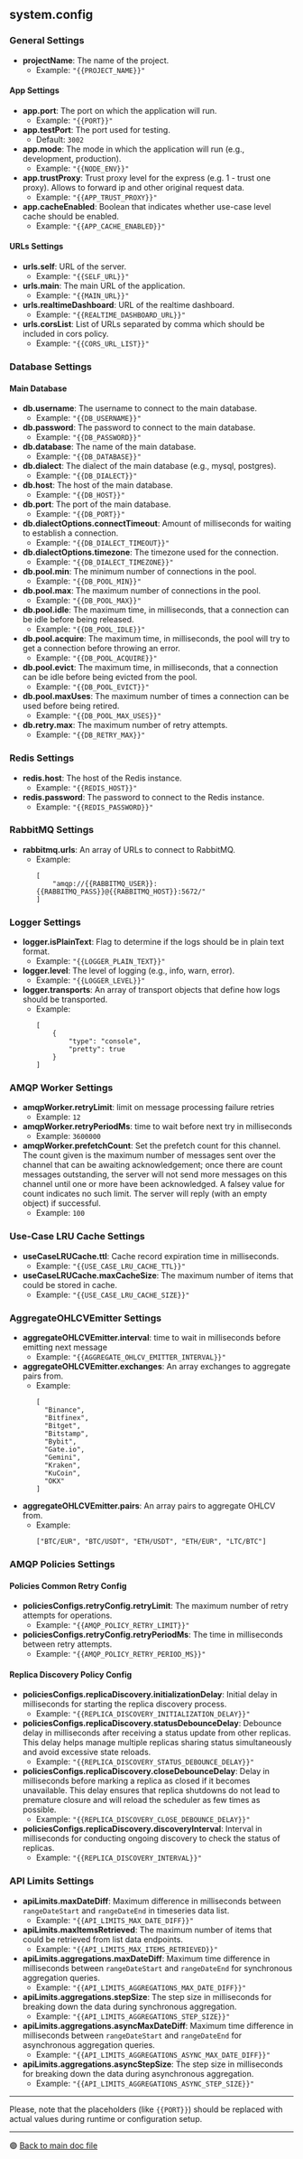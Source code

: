 ## system.config

### General Settings

-   **projectName**: The name of the project.
    -   Example: `"{{PROJECT_NAME}}"`

#### App Settings

-   **app.port**: The port on which the application will run.
    -   Example: `"{{PORT}}"`
-   **app.testPort**: The port used for testing.
    -   Default: `3002`
-   **app.mode**: The mode in which the application will run (e.g., development, production).
    -   Example: `"{{NODE_ENV}}"`
-   **app.trustProxy**: Trust proxy level for the express (e.g. 1 - trust one proxy). Allows to forward ip and other original request data.
    -   Example: `"{{APP_TRUST_PROXY}}"`
-   **app.cacheEnabled**: Boolean that indicates whether use-case level cache should be enabled.
    -   Example: `"{{APP_CACHE_ENABLED}}"`

#### URLs Settings

-   **urls.self**: URL of the server.
    -   Example: `"{{SELF_URL}}"`
-   **urls.main**: The main URL of the application.
    -   Example: `"{{MAIN_URL}}"`
-   **urls.realtimeDashboard**: URL of the realtime dashboard.
    -   Example: `"{{REALTIME_DASHBOARD_URL}}"`
-   **urls.corsList**: List of URLs separated by comma which should be included in cors policy.
    -   Example: `"{{CORS_URL_LIST}}"`

### Database Settings

#### Main Database

-   **db.username**: The username to connect to the main database.
    -   Example: `"{{DB_USERNAME}}"`
-   **db.password**: The password to connect to the main database.
    -   Example: `"{{DB_PASSWORD}}"`
-   **db.database**: The name of the main database.
    -   Example: `"{{DB_DATABASE}}"`
-   **db.dialect**: The dialect of the main database (e.g., mysql, postgres).
    -   Example: `"{{DB_DIALECT}}"`
-   **db.host**: The host of the main database.
    -   Example: `"{{DB_HOST}}"`
-   **db.port**: The port of the main database.
    -   Example: `"{{DB_PORT}}"`
-   **db.dialectOptions.connectTimeout**: Amount of milliseconds for waiting to establish a connection.
    -   Example: `"{{DB_DIALECT_TIMEOUT}}"`
-   **db.dialectOptions.timezone**: The timezone used for the connection.
    -   Example: `"{{DB_DIALECT_TIMEZONE}}"`
-   **db.pool.min**: The minimum number of connections in the pool.
    -   Example: `"{{DB_POOL_MIN}}"`
-   **db.pool.max**: The maximum number of connections in the pool.
    -   Example: `"{{DB_POOL_MAX}}"`
-   **db.pool.idle**: The maximum time, in milliseconds, that a connection can be idle before being released.
    -   Example: `"{{DB_POOL_IDLE}}"`
-   **db.pool.acquire**: The maximum time, in milliseconds, the pool will try to get a connection before throwing an error.
    -   Example: `"{{DB_POOL_ACQUIRE}}"`
-   **db.pool.evict**: The maximum time, in milliseconds, that a connection can be idle before being evicted from the pool.
    -   Example: `"{{DB_POOL_EVICT}}"`
-   **db.pool.maxUses**: The maximum number of times a connection can be used before being retired.
    -   Example: `"{{DB_POOL_MAX_USES}}"`
-   **db.retry.max**: The maximum number of retry attempts.
    -   Example: `"{{DB_RETRY_MAX}}"`

### Redis Settings

-   **redis.host**: The host of the Redis instance.
    -   Example: `"{{REDIS_HOST}}"`
-   **redis.password**: The password to connect to the Redis instance.
    -   Example: `"{{REDIS_PASSWORD}}"`

### RabbitMQ Settings

-   **rabbitmq.urls**: An array of URLs to connect to RabbitMQ.
    -   Example:
        ```
        [
            "amqp://{{RABBITMQ_USER}}:{{RABBITMQ_PASS}}@{{RABBITMQ_HOST}}:5672/"
        ]
        ```

### Logger Settings

-   **logger.isPlainText**: Flag to determine if the logs should be in plain text format.
    -   Example: `"{{LOGGER_PLAIN_TEXT}}"`
-   **logger.level**: The level of logging (e.g., info, warn, error).
    -   Example: `"{{LOGGER_LEVEL}}"`
-   **logger.transports**: An array of transport objects that define how logs should be transported.
    -   Example:
        ```
        [
            {
                "type": "console",
                "pretty": true
            }
        ]
        ```

### AMQP Worker Settings

-   **amqpWorker.retryLimit**: limit on message processing failure retries
    -   Example: `12`
-   **amqpWorker.retryPeriodMs**: time to wait before next try in milliseconds
    -   Example: `3600000`
-   **amqpWorker.prefetchCount**: Set the prefetch count for this channel. The count given is the maximum number of messages sent over the channel that can be awaiting acknowledgement; once there are count messages outstanding, the server will not send more messages on this channel until one or more have been acknowledged. A falsey value for count indicates no such limit. The server will reply (with an empty object) if successful.
    -   Example: `100`

### Use-Case LRU Cache Settings

-   **useCaseLRUCache.ttl**: Cache record expiration time in milliseconds.
    -   Example: `"{{USE_CASE_LRU_CACHE_TTL}}"`
-   **useCaseLRUCache.maxCacheSize**: The maximum number of items that could be stored in cache.
    -   Example: `"{{USE_CASE_LRU_CACHE_SIZE}}"`

### AggregateOHLCVEmitter Settings

-   **aggregateOHLCVEmitter.interval**: time to wait in milliseconds before emitting next message
    -   Example: `"{{AGGREGATE_OHLCV_EMITTER_INTERVAL}}"`
-   **aggregateOHLCVEmitter.exchanges**: An array exchanges to aggregate pairs from.
    -   Example:
        ```
        [
          "Binance",
          "Bitfinex",
          "Bitget",
          "Bitstamp",
          "Bybit",
          "Gate.io",
          "Gemini",
          "Kraken",
          "KuCoin",
          "OKX"
        ]
        ```
-   **aggregateOHLCVEmitter.pairs**: An array pairs to aggregate OHLCV from.
    -   Example:
        ```
        ["BTC/EUR", "BTC/USDT", "ETH/USDT", "ETH/EUR", "LTC/BTC"]
        ```

### AMQP Policies Settings

#### Policies Common Retry Config

-   **policiesConfigs.retryConfig.retryLimit**: The maximum number of retry attempts for operations.
    -   Example: `"{{AMQP_POLICY_RETRY_LIMIT}}"`
-   **policiesConfigs.retryConfig.retryPeriodMs**: The time in milliseconds between retry attempts.
    -   Example: `"{{AMQP_POLICY_RETRY_PERIOD_MS}}"`

#### Replica Discovery Policy Config

-   **policiesConfigs.replicaDiscovery.initializationDelay**: Initial delay in milliseconds for starting the replica discovery process.
    -   Example: `"{{REPLICA_DISCOVERY_INITIALIZATION_DELAY}}"`
-   **policiesConfigs.replicaDiscovery.statusDebounceDelay**: Debounce delay in milliseconds after receiving a status update from other replicas. This delay helps manage multiple replicas sharing status simultaneously and avoid excessive state reloads.
    -   Example: `"{{REPLICA_DISCOVERY_STATUS_DEBOUNCE_DELAY}}"`
-   **policiesConfigs.replicaDiscovery.closeDebounceDelay**: Delay in milliseconds before marking a replica as closed if it becomes unavailable. This delay ensures that replica shutdowns do not lead to premature closure and will reload the scheduler as few times as possible.
    -   Example: `"{{REPLICA_DISCOVERY_CLOSE_DEBOUNCE_DELAY}}"`
-   **policiesConfigs.replicaDiscovery.discoveryInterval**: Interval in milliseconds for conducting ongoing discovery to check the status of replicas.
    -   Example: `"{{REPLICA_DISCOVERY_INTERVAL}}"`

### API Limits Settings

-   **apiLimits.maxDateDiff**: Maximum difference in milliseconds between `rangeDateStart` and `rangeDateEnd` in timeseries data list.
    -   Example: `"{{API_LIMITS_MAX_DATE_DIFF}}"`
-   **apiLimits.maxItemsRetrieved**: The maximum number of items that could be retrieved from list data endpoints.
    -   Example: `"{{API_LIMITS_MAX_ITEMS_RETRIEVED}}"`
-   **apiLimits.aggregations.maxDateDiff**: Maximum time difference in milliseconds between `rangeDateStart` and `rangeDateEnd` for synchronous aggregation queries.
    -   Example: `"{{API_LIMITS_AGGREGATIONS_MAX_DATE_DIFF}}"`
-   **apiLimits.aggregations.stepSize**: The step size in milliseconds for breaking down the data during synchronous aggregation.
    -   Example: `"{{API_LIMITS_AGGREGATIONS_STEP_SIZE}}"`
-   **apiLimits.aggregations.asyncMaxDateDiff**: Maximum time difference in milliseconds between `rangeDateStart` and `rangeDateEnd` for asynchronous aggregation queries.
    -   Example: `"{{API_LIMITS_AGGREGATIONS_ASYNC_MAX_DATE_DIFF}}"`
-   **apiLimits.aggregations.asyncStepSize**: The step size in milliseconds for breaking down the data during asynchronous aggregation.
    -   Example: `"{{API_LIMITS_AGGREGATIONS_ASYNC_STEP_SIZE}}"`

---

Please, note that the placeholders (like `{{PORT}}`) should be replaced with actual values during runtime or configuration setup.

---

🟣 [Back to main doc file](../../README.md)
